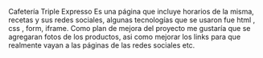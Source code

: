 Cafetería Triple Expresso
Es una página que incluye horarios de la misma, recetas y sus redes sociales, algunas tecnologías que se usaron fue html , css , form, iframe.
Como plan de mejora del proyecto me gustaría que se agregaran fotos de los productos, asi como mejorar los links para que realmente vayan a las páginas de las redes sociales etc.
